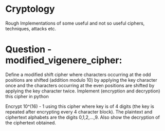 # Cryptology
Rough Implementations of some useful and not so useful ciphers, techniques, attacks etc.


# Question - modified_vigenere_cipher:

Define a modified shift cipher where characters occurring at the odd positions are shifted (addition modulo 10) by applying the key character once and  the characters occurring  at the even positions are shifted by applying the key character twice. Implement (encryption and decryption) this cipher in python

Encrypt 10^(16) - 1 using this cipher where key is of 4 digits (the key is repeated after encrypting every 4 character block). The plaintext and ciphertext alphabets are the digits 0,1,2,...,9.  Also show the decryption of the ciphertext obtained.
